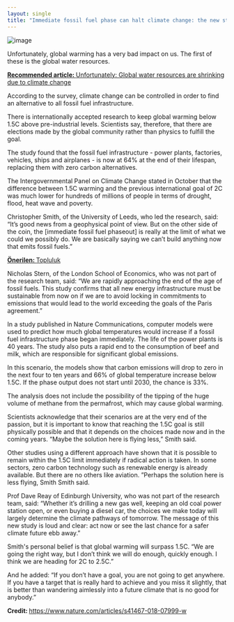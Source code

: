 ```yaml
---
layout: single
title: "Immediate fossil fuel phase can halt climate change: the new study showed 64% chance of staying below 1.5C if all fossil fuel infrastructure life was changed by zero carbon"
---
```

![image](https://images.unsplash.com/photo-1485060937322-549e872004ad?ixlib=rb-1.2.1&ixid=eyJhcHBfaWQiOjEyMDd9&auto=format&fit=crop&w=1350&q=80)

Unfortunately, global warming has a very bad impact on us. The first of these is the global water resources.
<p class="notice--info"><a href="https://nitro.ekofi.science/unfortunately-global-water-resources-are-shrinking-due-to-climate-change/"><strong>Recommended article: </strong>Unfortunately: Global water resources are shrinking due to climate change</a></p>

According to the survey, climate change can be controlled in order to find an alternative to all fossil fuel infrastructure.

There is internationally accepted research to keep global warming below 1.5C above pre-industrial levels. Scientists say, therefore, that there are elections made by the global community rather than physics to fulfill the goal.

The study found that the fossil fuel infrastructure - power plants, factories, vehicles, ships and airplanes - is now at 64% at the end of their lifespan, replacing them with zero carbon alternatives.

The Intergovernmental Panel on Climate Change stated in October that the difference between 1.5C warming and the previous international goal of 2C was much lower for hundreds of millions of people in terms of drought, flood, heat wave and poverty.

<script async src="//pagead2.googlesyndication.com/pagead/js/adsbygoogle.js"></script>
<ins class="adsbygoogle"
     style="display:block; text-align:center;"
     data-ad-layout="in-article"
     data-ad-format="fluid"
     data-ad-client="ca-pub-7868661326160958"
     data-ad-slot="3072558811"></ins>
<script>
     (adsbygoogle = window.adsbygoogle || []).push({});
</script>

Christopher Smith, of the University of Leeds, who led the research, said: “It’s good news from a geophysical point of view. But on the other side of the coin, the [immediate fossil fuel phaseout] is really at the limit of what we could we possibly do. We are basically saying we can’t build anything now that emits fossil fuels.”

<p class="notice--warning"><a href="https://discord.gg/9YEgb6N"><strong>Önerilen: </strong>Topluluk</a></p>

Nicholas Stern, of the London School of Economics, who was not part of the research team, said: “We are rapidly approaching the end of the age of fossil fuels. This study confirms that all new energy infrastructure must be sustainable from now on if we are to avoid locking in commitments to emissions that would lead to the world exceeding the goals of the Paris agreement.”

In a study published in Nature Communications, computer models were used to predict how much global temperatures would increase if a fossil fuel infrastructure phase began immediately. The life of the power plants is 40 years. The study also puts a rapid end to the consumption of beef and milk, which are responsible for significant global emissions.

In this scenario, the models show that carbon emissions will drop to zero in the next four to ten years and 66% of global temperature increase below 1.5C. If the phase output does not start until 2030, the chance is 33%.

The analysis does not include the possibility of the tipping of the huge volume of methane from the permafrost, which may cause global warming.

<script async src="//pagead2.googlesyndication.com/pagead/js/adsbygoogle.js"></script>
<ins class="adsbygoogle"
     style="display:block; text-align:center;"
     data-ad-layout="in-article"
     data-ad-format="fluid"
     data-ad-client="ca-pub-7868661326160958"
     data-ad-slot="3072558811"></ins>
<script>
     (adsbygoogle = window.adsbygoogle || []).push({});
</script>

Scientists acknowledge that their scenarios are at the very end of the passion, but it is important to know that reaching the 1.5C goal is still physically possible and that it depends on the choices made now and in the coming years. “Maybe the solution here is flying less,” Smith said.

Other studies using a different approach have shown that it is possible to remain within the 1.5C limit immediately if radical action is taken. In some sectors, zero carbon technology such as renewable energy is already available. But there are no others like aviation. ”Perhaps the solution here is less flying, Smith Smith said.

Prof Dave Reay of Edinburgh University, who was not part of the research team, said: “Whether it’s drilling a new gas well, keeping an old coal power station open, or even buying a diesel car, the choices we make today will largely determine the climate pathways of tomorrow. The message of this new study is loud and clear: act now or see the last chance for a safer climate future ebb away.”

Smith's personal belief is that global warming will surpass 1.5C. “We are going the right way, but I don’t think we will do enough, quickly enough. I think we are heading for 2C to 2.5C.”

And he added: “If you don’t have a goal, you are not going to get anywhere. If you have a target that is really hard to achieve and you miss it slightly, that is better than wandering aimlessly into a future climate that is no good for anybody.”

<p class="notice--info"><strong>Credit: </strong><a href="https://www.nature.com/articles/s41467-018-07999-w">https://www.nature.com/articles/s41467-018-07999-w</a></p>
